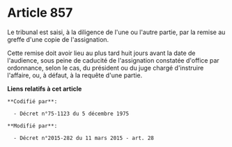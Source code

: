 # Article 857

Le tribunal est saisi, à la diligence de l'une ou l'autre partie, par la remise au greffe d'une copie de l'assignation. 

Cette remise doit avoir lieu au plus tard huit jours avant la date de l'audience, sous peine de caducité de l'assignation
constatée d'office par ordonnance, selon le cas, du président ou du juge chargé d'instruire l'affaire, ou, à défaut, à la
requête d'une partie.

**Liens relatifs à cet article**

	**Codifié par**:

	  - Décret n°75-1123 du 5 décembre 1975

	**Modifié par**:

	  - Décret n°2015-282 du 11 mars 2015 - art. 28
